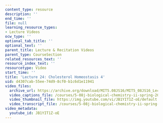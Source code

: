 ```yaml
---
content_type: resource
description: ''
end_time: ''
file: null
learning_resource_types:
- Lecture Videos
ocw_type: ''
optional_tab_title: ''
optional_text: ''
parent_title: Lecture & Recitation Videos
parent_type: CourseSection
related_resources_text: ''
resource_index_text: ''
resourcetype: Video
start_time: ''
title: 'Lecture 24: Cholesterol Homeostasis 4'
uid: d4307cab-55ee-74d9-8cf0-b1c6d1e11941
video_files:
  archive_url: https://archive.org/download/MIT5.08JS16/MIT5_08JS16_Lecture_24_300k.mp4
  video_captions_file: /courses/5-08j-biological-chemistry-ii-spring-2016/9286f32f2ec5572dbcee84a65d2dc6e5_JB1YIT1Z-oE.vtt
  video_thumbnail_file: https://img.youtube.com/vi/JB1YIT1Z-oE/default.jpg
  video_transcript_file: /courses/5-08j-biological-chemistry-ii-spring-2016/6815dc6cf826436861a1255d31b911cc_JB1YIT1Z-oE.pdf
video_metadata:
  youtube_id: JB1YIT1Z-oE
---
```

